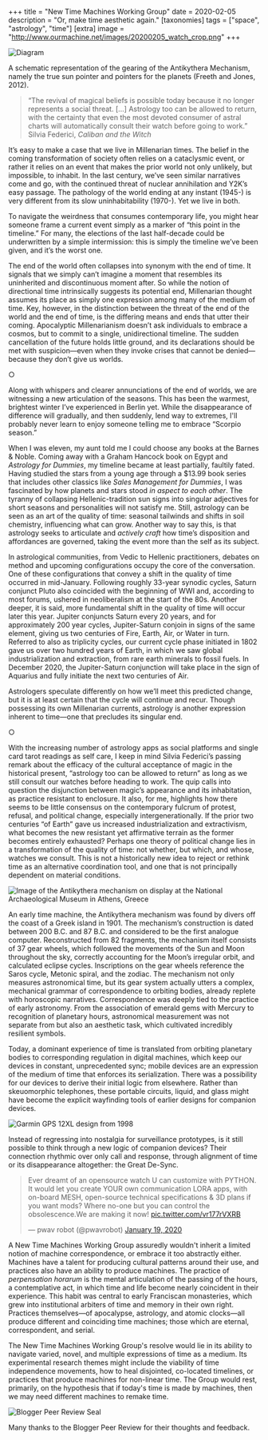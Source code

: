 +++
title = "New Time Machines Working Group"
date = 2020-02-05
description = "Or, make time aesthetic again."
[taxonomies]
tags = ["space", "astrology", "time"]
[extra]
image = "http://www.ourmachine.net/images/20200205_watch_crop.png"
+++

![Diagram](/images/20200205_ak_diagram.png)
<p id="caption">A schematic representation of the gearing of the Antikythera Mechanism, namely the true sun pointer and pointers for the planets (Freeth and Jones, 2012).</p>

> 	“The revival of magical beliefs is possible today because it no longer represents a social threat. [...] Astrology too can be allowed to return, with the certainty that even the most devoted consumer of astral charts will automatically consult their watch before going to work.”  
Silvia Federici, _Caliban and the Witch_

It’s easy to make a case that we live in Millenarian times. The belief in the coming transformation of society often relies on a cataclysmic event, or rather it relies on an event that makes the prior world not only unlikely, but impossible, to inhabit. In the last century, we’ve seen similar narratives come and go, with the continued threat of nuclear annihilation and Y2K’s easy passage. The pathology of the world ending at any instant (1945-) is very different from its slow uninhabitability (1970-). Yet we live in both.

To navigate the weirdness that consumes contemporary life, you might hear someone frame a current event simply as a marker of “this point in the timeline.” For many, the elections of the last half-decade could be underwritten by a simple intermission: this is simply the timeline we’ve been given, and it’s the worst one. 


The end of the world often collapses into synonym with the end of time. It signals that we simply can’t imagine a moment that resembles its uninherited and discontinuous moment after. So while the notion of directional time intrinsically suggests its potential end, Millenarian thought assumes its place as simply one expression among many of the medium of time. Key, however, in the distinction between the threat of the end of the world and the end of time, is the differing means and ends that utter their coming. Apocalyptic Millenarianism doesn’t ask individuals to embrace a cosmos, but to commit to a single, unidirectional timeline. The sudden cancellation of the future holds little ground, and its declarations should be met with suspicion—even when they invoke crises that cannot be denied—because they don’t give us worlds.

<p id="divider">&#9675;</p>

Along with whispers and clearer annunciations of the end of worlds, we are witnessing a new articulation of the seasons. This has been the warmest, brightest winter I’ve experienced in Berlin yet. While the disappearance of difference will gradually, and then suddenly, lend way to extremes, I'll probably never learn to enjoy someone telling me to embrace “Scorpio season.”

When I was eleven, my aunt told me I could choose any books at the Barnes & Noble. Coming away with a Graham Hancock book on Egypt and _Astrology for Dummies_, my timeline became at least partially, faultily fated. Having studied the stars from a young age through a $13.99 book series that includes other classics like _Sales Management for Dummies_,  I was fascinated by how planets and stars stood _in aspect to each other_. The tyranny of collapsing Hellenic-tradition sun signs into singular adjectives for short seasons and personalities will not satisfy me. Still, astrology can be seen as an art of the quality of time: seasonal tailwinds and shifts in soil chemistry, influencing what can grow. Another way to say this, is that astrology seeks to articulate and _actively craft_ how time’s disposition and affordances are governed, taking the event more than the self as its subject. 

In astrological communities, from Vedic to Hellenic practitioners, debates on method and upcoming configurations occupy the core of the conversation. One of these configurations that convey a shift in the quality of time occurred in mid-January. Following roughly 33-year synodic cycles, Saturn conjunct Pluto also coincided with the beginning of WWI and, according to most forums, ushered in neoliberalism at the start of the 80s. Another deeper, it is said, more fundamental shift in the quality of time will occur later this year. Jupiter conjuncts Saturn every 20 years, and for approximately 200 year cycles, Jupiter-Saturn conjoin in signs of the same element, giving us two centuries of Fire, Earth, Air, or Water in turn. Referred to also as triplicity cycles, our current cycle phase initiated in 1802 gave us over two hundred years of Earth, in which we saw global industrialization and extraction, from rare earth minerals to fossil fuels. In December 2020, the Jupiter-Saturn conjunction will take place in the sign of Aquarius and fully initiate the next two centuries of Air.

Astrologers speculate differently on how we’ll meet this predicted change, but it is at least certain that the cycle will continue and recur. Though possessing its own Millenarian currents, astrology is another expression inherent to time—one that precludes its singular end.

<p id="divider">&#9675;</p>
	
With the increasing number of astrology apps as social platforms and single card tarot readings as self care, I keep in mind Silvia Federici’s passing remark about the efficacy of the cultural acceptance of magic in the historical present, “astrology too can be allowed to return” as long as we still consult our watches before heading to work. The quip calls into question the disjunction between magic’s appearance and its inhabitation, as practice resistant to enclosure. It also, for me, highlights how there seems to be little consensus on the contemporary fulcrum of protest, refusal, and political change, especially intergenerationally. If the prior two centuries “of Earth” gave us increased industrialization and extractivism, what becomes the new resistant yet affirmative terrain as the former becomes entirely exhausted? Perhaps one theory of political change lies in a transformation of the quality of time: not whether, but which, and whose, watches we consult. This is not a historically new idea to reject or rethink time as an alternative coordination tool, and one that is not principally dependent on material conditions.

![Image of the Antikythera mechanism on display at the National Archaeological Museum in Athens, Greece](/images/20200205_ak.jpg)

An early time machine, the Antikythera mechanism was found by divers off the coast of a Greek island in 1901. The mechanism’s construction is dated between 200 B.C. and 87 B.C. and considered to be the first analogue computer. Reconstructed from 82 fragments, the mechanism itself consists of 37 gear wheels, which followed the movements of the Sun and Moon throughout the sky, correctly accounting for the Moon’s irregular orbit, and calculated eclipse cycles. Inscriptions on the gear wheels reference the Saros cycle, Metonic spiral, and the zodiac. The mechanism not only measures astronomical time, but its gear system actually utters a complex, mechanical grammar of correspondence to orbiting bodies, already replete with horoscopic narratives. Correspondence was deeply tied to the practice of early astronomy. From the association of emerald gems with Mercury to recognition of planetary hours, astronomical measurement was not separate from but also an aesthetic task, which cultivated incredibly resilient symbols.

Today, a dominant experience of time is translated from orbiting planetary bodies to corresponding regulation in digital machines, which keep our devices in constant, unprecedented sync; mobile devices are an expression of the medium of time that enforces its serialization. There was a possibility for our devices to derive their initial logic from elsewhere. Rather than skeuomorphic telephones, these portable circuits, liquid, and glass might have become the explicit wayfinding tools of earlier designs for companion devices. 

![Garmin GPS 12XL design from 1998](/images/20200205_gps.png)	

Instead of regressing into nostalgia for surveillance prototypes, is it still possible to think through a new logic of companion devices? Their connection rhythmic over only call and response, through alignment of time or its disappearance altogether: the Great De-Sync. 

<blockquote class="twitter-tweet"><p lang="en" dir="ltr">Ever dreamt of an opensource watch U can customize with PYTHON. It would let you create YOUR own communication LORA apps, with on-board MESH, open-source technical specifications &amp; 3D plans if you want mods? Where no-one but you can control the obsolescence.We are making it now! <a href="https://t.co/vr177rVXRB">pic.twitter.com/vr177rVXRB</a></p>&mdash; pwav robot (@pwavrobot) <a href="https://twitter.com/pwavrobot/status/1218920700582465538?ref_src=twsrc%5Etfw">January 19, 2020</a></blockquote> <script async src="https://platform.twitter.com/widgets.js" charset="utf-8"></script>

A New Time Machines Working Group assuredly wouldn't inherit a limited notion of machine correspondence, or embrace it too abstractly either.  Machines have a talent for producing cultural patterns around their use, and practices also have an ability to produce machines. The practice of _perpensation horarum_ is the mental articulation of the passing of the hours, a contemplative act, in which time and life become nearly coincident in their experience. This habit was central to early Franciscan monasteries, which grew into institutional arbiters of time and memory in their own right. Practices themselves—of apocalypse, astrology, and atomic clocks—all produce different and coinciding time machines; those which are eternal, correspondent, and serial.

The New Time Machines Working Group's resolve would lie in its ability to navigate varied, novel, and multiple expressions of time as a medium.  Its experimental research themes might include the viability of time independence movements, how to heal disjointed, co-located timelines, or practices that produce machines for non-linear time. The Group would rest, primarily, on the hypothesis that if today's time is made by machines, then we may need different machines to remake time. 

![Blogger Peer Review Seal](/images/BPR.png)
<p id="caption">Many thanks to the Blogger Peer Review for their thoughts and feedback.</p>

